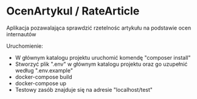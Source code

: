 # OcenArtykul / RateArticle
Aplikacja pozawalająca sprawdzić rzetelnośc artykułu na podstawie ocen internautów

Uruchomienie:
- W głównym katalogu projektu uruchomić komendę "composer install"
- Stworzyć plik ".env" w głównym katalogu projektu oraz go uzupełnić według ".env.example"  
- docker-compose build
- docker-compose up  
- Testowy zasób znajduje się na adresie "localhost/test"